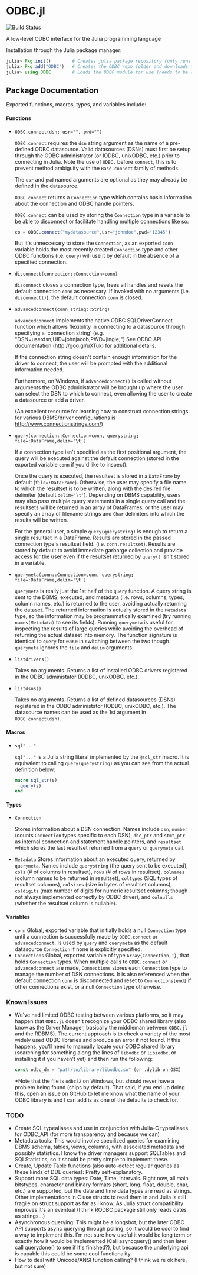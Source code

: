 ODBC.jl
=======
[![Build Status](https://travis-ci.org/karbarcca/ODBC.jl.png)](https://travis-ci.org/karbarcca/ODBC.jl)


A low-level ODBC interface for the Julia programming language

Installation through the Julia package manager:
```julia
julia> Pkg.init()        # Creates julia package repository (only runs once for all packages)
julia> Pkg.add("ODBC")   # Creates the ODBC repo folder and downloads the ODBC package + dependancy (if needed)
julia> using ODBC        # Loads the ODBC module for use (needs to be run with each new Julia instance)
```
## Package Documentation
Exported functions, macros, types, and variables include:
#### Functions
* `ODBC.connect(dsn; usr="", pwd="")`

  `ODBC.connect` requires the `dsn` string argument as the name of a pre-defined ODBC
datasource.  Valid datasources (DSNs) must first be setup through the ODBC
administrator (or IODBC, unixODBC, etc.) prior to connecting in Julia. Note the use of `ODBC.` before `connect`, this is to prevent method ambiguity with the `Base.connect` family of methods.

  The `usr` and `pwd` named arguments are optional as they may already
be defined in the datasource.

  `ODBC.connect` returns a `Connection` type which contains basic information
about the connection and ODBC handle pointers.

  `ODBC.connect` can be used by storing the `Connection` type in
a variable to be able to disconnect or facilitate handling multiple
connections like so:
  ```julia
  co = ODBC.connect("mydatasource",usr="johndoe",pwd="12345")
  ```
  But it's unneccesary to store the `Connection`, as an exported
`conn` variable holds the most recently created `Connection` type and other
ODBC functions (i.e. `query`) will use it by default in the absence of a specified
connection.

* `disconnect(connection::Connection=conn)`

  `disconnect` closes a connection type, frees all handles and resets
the default connection `conn` as necessary. If invoked with no arguments
(i.e. `disconnect()`), the default connection `conn` is closed.

* `advancedconnect(conn_string::String)`

  `advancedconnect` implements the native ODBC SQLDriverConnect function
which allows flexibility in connecting to a datasource through specifying
a 'connection string' (e.g. "DSN=userdsn;UID=johnjacob;PWD=jingle;") See
ODBC API documentation (http://goo.gl/uXTuk) for additional details.

  If the connection string doesn't contain enough information for the driver
to connect, the user will be prompted with the additional information
needed.

  Furthermore, on Windows, if `advancedconnect()` is called without arguments the ODBC
administrator will be brought up where the user can select the DSN to
which to connect, even allowing the user to create a datasource or add a
driver.

  (An excellent resource for learning how to construct connection strings
for various DBMS/driver configurations is
http://www.connectionstrings.com/)

* `query(connection::Connection=conn, querystring; file=:DataFrame,delim='\t')`
  
  If a connection type isn't specified as the first positional argument, the query will be executed against
the default connection (stored in the exported variable `conn` if you'd like to
inspect).

  Once the query is executed, the resultset is stored in a
`DataFrame` by default (`file=:DataFrame`). Otherwise, the user may specify
a file name to which the resultset is to be written, along with the desired
file delimiter (default `delim='\t'`). Depending on DBMS capability, users may also
pass multiple query statements in a single query call and the resultsets
will be returned in an array of DataFrames, or the user may specify an array
of filename strings and `Char` delimiters into which the results will be written. 

  For the general user, a simple `query(querystring)` is enough to return a single
resultset in a DataFrame. Results are stored in the passed connection type's resultset field.
(i.e. `conn.resultset`). Results are stored by default to avoid immediate garbarge collection
and provide access for the user even if the resultset returned by `query()` isn't stored in a variable.

* `querymeta(conn::Connection=conn, querystring; file=:DataFrame,delim='\t')`
 
  `querymeta` is really just the 1st half of the `query` function. A query string is sent to the DBMS, executed,
and metadata (i.e. rows, columns, types, column names, etc.) is returned to the user, avoiding actually returning
the dataset. The returned information is actually stored in the `Metadata` type, so the information may be
programmatically examined (try running `names(Metadata)` to see its fields). Running `querymeta` is useful 
for inspecting the results of large queries while avoiding the overhead of returning the actual dataset into memory.
The function signature is identical to `query` for ease in switching between the two though `querymeta` ignores
the `file` and `delim` arguments.

* `listdrivers()`

  Takes no arguments. Returns a list of installed ODBC drivers registered in the ODBC administator (IODBC, unixODBC, etc.).
* `listdsns()`

  Takes no arguments. Returns a list of defined datasources (DSNs) registered in the ODBC administator 
  (IODBC, unixODBC, etc.). The datasource names can be used as the 1st argument in `ODBC.connect(dsn)`.
#### Macros
* `sql"..."`

  `sql"..."` is a Julia string literal implemented by the `@sql_str` macro. It is equivalent to calling 
  `query(querystring)` as you can see from the actual definition below:
  ```julia
  macro sql_str(s)
    query(s)
  end
  ```
#### Types
* `Connection`

  Stores information about a DSN connection. Names include `dsn`, `number` (counts `Connection` types specific
to each DSN), `dbc_ptr` and `stmt_ptr` as internal connection and statement handle pointers, and `resultset` which
stores the last resultset returned from a `query` or `querymeta` call. 

* `Metadata`
  Stores information about an executed query, returned by `querymeta`. Names include `querystring` (the query sent to
be executed), `cols` (# of columns in resultset), `rows` (# of rows in resultset), `colnames` (column names to be 
returned in resultset), `coltypes` (SQL types of resultset columns), `colsizes` (size in bytes of resultset columns),
`coldigits` (max number of digits for numeric resultset columns; though not always implemented correctly by ODBC driver),
and `colnulls` (whether the resultset column is nullable).
#### Variables
* `conn`
  Global, exported variable that initially holds a null `Connection` type until a connection is successfully made by
`ODBC.connect` or `advancedconnect`. Is used by `query` and `querymeta` as the default datasource `Connection` if none is
explicitly specified. 
* `Connections`
  Global, exported variable of type `Array{Connection,1}`, that holds `Connection` types. When multiple calls to `ODBC.connect`
or `advancedconnect` are made, `Connections` stores each `Connection` type to manage the number of DSN connections. 
It is also referenced when the default connection `conn` is disconnected and reset to `Connections[end]` if other 
connections exist, or a null `Connection` type otherwise.

### Known Issues
* We've had limited ODBC testing between various platforms, so it may happen that `ODBC.jl` doesn't recognize your
  ODBC shared library (also know as the Driver Manager, basically the middleman between `ODBC.jl` and the RDBMS).
  The current approach is to check a variety of the most widely used ODBC libraries and produce an error if not found.
  If this happens, you'll need to manually locate your ODBC shared library (searching for something along the lines of
  `libodbc` or `libiodbc`, or installing it if you haven't yet) and then run the following:
  ```julia
  const odbc_dm = "path/to/library/libodbc.so" (or .dylib on OSX)
  ```

  *Note that the file is `odbc32` on Windows, but should never have a problem being found (ships by default).
  That said, if you end up doing this, open an issue on GitHub to let me know what the name of your ODBC library is
and I can add is as one of the defaults to check for.

### TODO
* Create SQL typealiases and use in conjunction with Julia-C typealiases for ODBC_API (for more transparency and because we can)
* Metadata tools: This would involve specilized queries for examining DBMS schema, tables, views, columns, with 
  associated metadata and possibly statistics. I know the driver managers support SQLTables and SQLStatistics, 
  so it should be pretty simple to implement these.
* Create, Update Table functions (also auto-detect regular queries as these kinds of DDL queries): Pretty self-explanatory.
* Support more SQL data types: Date, Time, Intervals. Right now, all main bitstypes, character and binary formats
  (short, long, float, double, char, etc.) are supported, but the date and time data types are read as strings. 
  Other implementations in C use structs to read them in and Julia is still fragile on struct support as far as I know.
  As Julia struct compatibility improves it's an eventual (I think RODBC package still only reads dates as strings...)
* Asynchronous querying: This might be a longshot, but the later ODBC API supports async querying through polling, 
  so it would be cool to find a way to implement this. I'm not sure how useful it would be long term or exactly how it
  would be implemented (Call asyncquery() and then later call querydone() to see if it's finished?), but because the
  underlying api is capable this could be some cool functionality.
* How to deal with Unicode/ANSI function calling? (I think we're ok here, but not sure)
